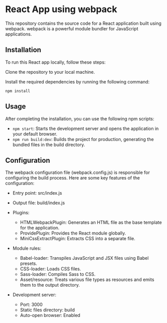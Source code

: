 # React App using webpack

This repository contains the source code for a React application built using webpack. webpack is a powerful module bundler for JavaScript applications.

## Installation
To run this React app locally, follow these steps:

Clone the repository to your local machine.

Install the required dependencies by running the following command:

```
npm install
```

## Usage
After completing the installation, you can use the following npm scripts:

- `npm start`: Starts the development server and opens the application in your default browser.
- `npm run build:dev`: Builds the project for production, generating the bundled files in the build directory.

## Configuration
The webpack configuration file (webpack.config.js) is responsible for configuring the build process. Here are some key features of the configuration:

- Entry point: src/index.js
- Output file: build/index.js
- Plugins:
  - HTMLWebpackPlugin: Generates an HTML file as the base template for the application.
  - ProvidePlugin: Provides the React module globally.
  - MiniCssExtractPlugin: Extracts CSS into a separate file.

- Module rules:
  - Babel-loader: Transpiles JavaScript and JSX files using Babel presets.
  - CSS-loader: Loads CSS files.
  - Sass-loader: Compiles Sass to CSS.
  - Asset/resource: Treats various file types as resources and emits them to the output directory.

- Development server:
  - Port: 3000
  - Static files directory: build
  - Auto-open browser: Enabled